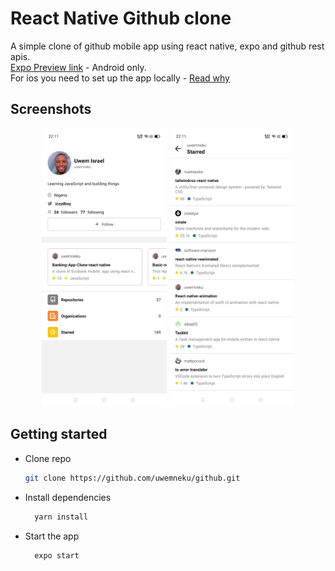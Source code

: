 # React Native Github clone

A simple clone of github mobile app using react native, expo and github rest apis.
<br/>
[Expo Preview link](https://expo.dev/@uwemneku/guthub) - Android only.
<br />
For ios you need to set up the app locally - [Read why](https://stackoverflow.com/questions/58402015/published-expo-app-running-in-expo-on-ioss)

## Screenshots

<div align="center" >
    <img src='screenshots/a.jpg' width='200' />
    <img src='screenshots/b.jpg' width='200' />
</div>

## Getting started

- Clone repo
  ```sh
  git clone https://github.com/uwemneku/github.git
  ```
- Install dependencies
  ```sh
    yarn install
  ```
- Start the app
  ```sh
    expo start
  ```


